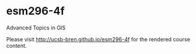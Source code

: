 esm296-4f
=========

Advanced Topics in GIS

Please visit http://ucsb-bren.github.io/esm296-4f for the rendered course content.
